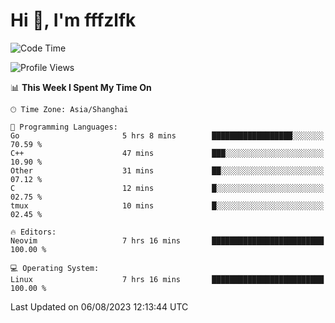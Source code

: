 # Hi 👋, I'm fffzlfk

<!--START_SECTION:waka-->
![Code Time](http://img.shields.io/badge/Code%20Time-344%20hrs%2035%20mins-blue)

![Profile Views](http://img.shields.io/badge/Profile%20Views-13-blue)

📊 **This Week I Spent My Time On** 

```text
🕑︎ Time Zone: Asia/Shanghai

💬 Programming Languages: 
Go                       5 hrs 8 mins        ██████████████████░░░░░░░   70.59 % 
C++                      47 mins             ███░░░░░░░░░░░░░░░░░░░░░░   10.90 % 
Other                    31 mins             ██░░░░░░░░░░░░░░░░░░░░░░░   07.12 % 
C                        12 mins             █░░░░░░░░░░░░░░░░░░░░░░░░   02.75 % 
tmux                     10 mins             █░░░░░░░░░░░░░░░░░░░░░░░░   02.45 % 

🔥 Editors: 
Neovim                   7 hrs 16 mins       █████████████████████████   100.00 % 

💻 Operating System: 
Linux                    7 hrs 16 mins       █████████████████████████   100.00 % 
```


 Last Updated on 06/08/2023 12:13:44 UTC
<!--END_SECTION:waka-->
